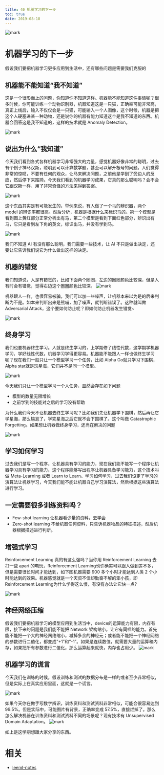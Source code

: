 ```yaml
---
title: 40 机器学习的下一步
toc: true
date: 2019-08-18
---
```

![mark](http://images.iterate.site/blog/image/20190818/4T4zPjbS5xnD.png?imageslim)
# 机器学习的下一步
假设我们要把机器学习更多应用到生活中，还有哪些问题是需要我们克服的
## 机器能不能知道“我不知道”
这是一个很形而上的问题，你知道你不知道这样。机器能不能知道这件事情呢？很多时候，你可能训练一个动物识别器，机器知道这是一只猫，正确率可能非常高，真正上线后，输入不仅仅会是一只猫，可能输入一个人图像，这个时候，机器是把这个人硬塞进某一种动物，还是说你的机器有能力知道这个是我不知道的东西。机器会回答这是我不知道的，这样的技术就是 Anomaly Detection。

![mark](http://images.iterate.site/blog/image/20190818/azwCXdVo13s3.png?imageslim)

## 说出为什么“我知道”
今天我们看到各式各样机器学习非常强大的力量，感觉机器好像非常的聪明，过去有个例子神马汉斯，聪明到可以计算数学题，甚至可以解开根号的问题。人们觉得非常的惊叹，不要有任何的观众，让马来解决问题，之前他是学到了旁边人的反应，然后停下来踏蹄。今天我们看到的机器学习成果，它真的那么聪明吗？会不会它跟汉斯一样，用了非常奇怪的方法来得到答案。

![mark](http://images.iterate.site/blog/image/20190818/6kY2325Obiav.png?imageslim)

这个东西其实是有可能发生的，举例来说，有人做了一个马的辨识器，两个 model 的辨识率都很高。然后分析，机器是根据什么来标识马的。第一个模型是看到图上黄红部分正常分析出有马，第二个模型是看到下面红色部分，辨识出有马，它只是看到左下角的英文，标识出马，并没有学到马。

![mark](http://images.iterate.site/blog/image/20190818/TCb24fHlNMXi.png?imageslim)

我们不知道 AI 有没有那么聪明，我们需要一些技术，让 AI 不只是做出决定，还要让它告诉我们说它为什么做出这样的决定。
## 机器的错觉
我们知道说，人是有错觉的，比如下面两个圈圈，左边的圈圈颜色比较深，但是人有时会有错觉，觉得右边这个圈圈颜色比较深。
![mark](http://images.iterate.site/blog/image/20190818/GIW432C5gYkk.png?imageslim)

机器跟人一样，也很容易被骗，我们可以加一些噪声，让机器本来以为是的后来判断为不是。如本来判断出来是熊喵，加了噪声，就判断错误了。这种就叫做 Adversarial Attack，这个要如何防止呢？即如何防止机器发生错觉~

![mark](http://images.iterate.site/blog/image/20190818/Q4j8b5l8NP7t.png?imageslim)

## 终身学习
我们也要机器终生学习。人就是终生学习的，上学期修了线性代数，这学期学机器学习，学好线性代数，机器学习学得更容易。机器能不能跟人一样也做终生学习呢？现在我们一般只让一个模型学习一个任务，比如 Alpha Go就只学习下围棋，Alpha star就是玩星海，它们并不是同一个模型。

![mark](http://images.iterate.site/blog/image/20190818/c3NJKF2Cf4Lm.png?imageslim)

今天我们只让一个模型学习一个人任务，显然会存在如下问题
- 模型的数量无限增长
- 之前学到的技能对之后的学习没有帮助

为什么我们今天不让机器去终生学习呢？比如我们先让机器学下围棋，然后再让它学星海，那么尴尬了，学完星海之后它就不会下围棋了。这个叫做 Catastrophic Forgetting。如果想让机器做终身学习，还尚在解决的问题

![mark](http://images.iterate.site/blog/image/20190818/wcV3hWGeOE9k.png?imageslim)

## 学习如何学习
过去我们是写一个程序，让机器具有学习的能力，现在我们能不能写一个程序让机器学习具有学习的能力，这个程序能够写出程序让机器具备学习能力，这个技术叫做 Meta-Learning 或者 Learn to Learn。学习如何学习，过去我们设定了学习的演算法让机器学习，今天我们能不能让机器自己学习演算法，然后根据这些演算法进行学习。
## 一定需要很多训练资料吗？
- Few-shot learning
让机器看少量的资料，去学会
- Zero-shot learning
不给机器任何资料，只告诉机器物品的特征描述，然后机器根据描述进行判断。

## 增强式学习
Reinforcement Learning 真的有这么强吗？当你用 Reinforcement Learning 去打一些 apari 的电玩，Reinforcement Learning也许确实可以跟人做到差不多，但是需要很长时间才能达到，如下图机器需要 900 多个小时才能达到人类 2 个小时能达到的效果。机器感觉就是一个天资不佳却勤奋不解的笨小孩，即 Reinforcement Learning为什么学得这么慢，有没有办法让它快一点?

![mark](http://images.iterate.site/blog/image/20190818/poY3DSNmXeWl.png?imageslim)

## 神经网络压缩
假设我们要把机器学习的模型应用到生活当中，device的运算能力有限，内存有限，接下来的问题是我们能不能把 Network 架构缩小，让它有同样的能力。首先能不能把一个大的神经网络缩小，减掉多余的神经元；或者能不能把一个神经网络的参数进行二值化，都变成“+1”和“-1”。如果是连续数值，就需要大量的运算和内存，如果把所有参数进行二值化，那么运算起来就快，内存也占用少。
![mark](http://images.iterate.site/blog/image/20190818/aqM5aQIodUt9.png?imageslim)

## 机器学习的谎言
今天我们在训练的时候，假设训练和测试的数据分布是一样的或者至少非常相似，但是实际上在真实应用里面，这就是一个谎言。

![mark](http://images.iterate.site/blog/image/20190818/Kb0OvXq6aHX1.png?imageslim)

如果今天你在做手写数字辨识，训练资料和测试资料非常相似，可能会很容易达到 99.5%。但是实际中，可能图片有背景，正确率变成 57.5%，直接烂掉了。那么怎么解决机器在训练资料和测试资料不同的场景呢？现有技术有 Unsupervised Domain Adaptation。
![mark](http://images.iterate.site/blog/image/20190818/vX4N784jrsdM.png?imageslim)


如上是这学期想跟大家分享的东西。





# 相关

- [leeml-notes](https://github.com/datawhalechina/leeml-notes)
